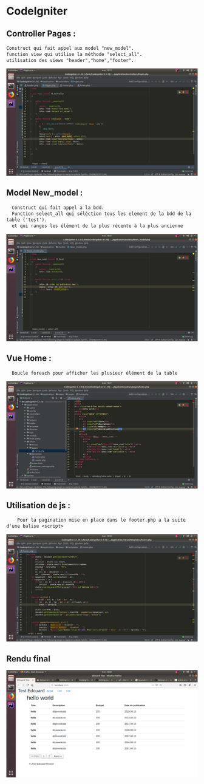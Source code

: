 # CodeIgniter

## Controller Pages :
    Construct qui fait appel aux model "new_model".
    function view qui utilise la méthode "select_all".
    utilisation des views "header","home","footer".
![](https://github.com/edouardp44/CodeIgniter/blob/master/images/Screenshot%20from%202019-08-06%2015-11-22.png)

## Model New_model :
      Construct qui fait appel a la bdd.
      Function select_all qui séléction tous les element de la bdd de la table ('test').
      et qui ranges les élément de la plus récente à la plus ancienne
![](https://github.com/edouardp44/CodeIgniter/blob/master/images/Screenshot%20from%202019-08-06%2015-21-23.png)

## Vue Home :
      Boucle foreach pour afficher les plusieur élément de la table
![](https://github.com/edouardp44/CodeIgniter/blob/master/images/Screenshot%20from%202019-08-06%2015-21-46.png)

## Utilisation de js : 
        Pour la pagination mise en place dans le footer.php a la suite d'une balise <script>
![](https://github.com/edouardp44/CodeIgniter/blob/master/images/Screenshot%20from%202019-08-06%2015-54-40.png)

## Rendu final 
![](https://github.com/edouardp44/CodeIgniter/blob/master/images/Screenshot%20from%202019-08-06%2015-55-36.png)
      
  
